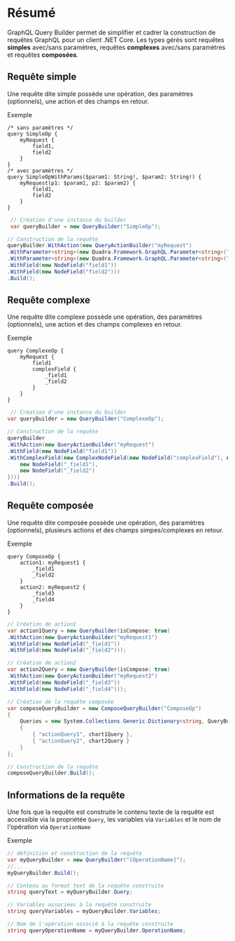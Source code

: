 # Résumé

GraphQL Query Builder permet de simplifier et cadrer la construction de requêtes GraphQL pour un client .NET Core. Les types gérés sont requêtes **simples** avec/sans paramètres, requêtes **complexes** avec/sans paramètres et requêtes **composées**.

## Requête simple

Une requête dite simple possède une opération, des paramètres (optionnels), une action et des champs en retour.

Exemple

```text
/* sans paramètres */
query SimpleOp {
    myRequest {
        field1,
        field2
    }
}
/* avec paramètres */
query SimpleOpWithParams($param1: String!, $param2: String!) {
    myRequest(p1: $param1, p2: $param2) {
        field1,
        field2
    }
}
```

```csharp
 // Création d'une instance du builder
 var queryBuilder = new QueryBuilder("SimpleOp");

// Construction de la requête
queryBuilder.WithAction(new QueryActionBuilder("myRequest")
.WithParameter<string>(new Quadra.Framework.GraphQL.Parameter<string>("p1", request.ClientId,"param1"))
.WithParameter<string>(new Quadra.Framework.GraphQL.Parameter<string>("p2", request.ClientId,"param2"))
.WithField(new NodeField("field1"))
.WithField(new NodeField("field2")))
.Build();
```

## Requête complexe

Une requête dite complexe possède une opération, des paramètres (optionnels), une action et des champs complexes en retour.

Exemple

```text
query ComplexeOp {
    myRequest {
        field1
        complexField {
            _field1
            _field2
        }
    }
}
```

```csharp
 // Création d'une instance du builder
var queryBuilder = new QueryBuilder("ComplexeOp");

// Construction de la requête
queryBuilder
.WithAction(new QueryActionBuilder("myRequest")
.WithField(new NodeField("field1"))
.WithComplexField(new ComplexNodeField(new NodeField("complexField"), new object[]{
    new NodeField("_field1"),
    new NodeField("_field2")
})))
.Build();
```

## Requête composée

Une requête dite composée possède une opération, des paramètres (optionnels), plusieurs actions et des champs simpes/complexes en retour.

Exemple

```text
query ComposeOp {
    action1: myRequest1 {
        _field1
        _field2
    }
    action2: myRequest2 {
        _field3
        _field4
    }
}
```

```csharp
// Création de action1
var action1Query = new QueryBuilder(isCompose: true)
.WithAction(new QueryActionBuilder("myRequest1")
.WithField(new NodeField("_field1"))
.WithField(new NodeField("_field2")));

// Création de action2
var action2Query = new QueryBuilder(isCompose: true)
.WithAction(new QueryActionBuilder("myRequest2")
.WithField(new NodeField("_field3"))
.WithField(new NodeField("_field4")));

// Création de la requête composée
var composeQueryBuilder = new ComposeQueryBuilder("ComposeOp")
{
    Queries = new System.Collections.Generic.Dictionary<string, QueryBuilder>()
    {
        { "actionQuery1", chart1Query },
        { "actionQuery2", chart2Query }
    }
};

// Construction de la requête
composeQueryBuilder.Build();
```

## Informations  de la requête

Une fois que la requête est construite le contenu texte de la requête est accessible via la propriétée `Query`, les variables via `Variables` et le nom de l'opération via `OperationName`

Exemple

```csharp
// définition et construction de la requête
var myQueryBuilder = new QueryBuilder("[OperationName]");
//...
myQueryBuilder.Build();

// Contenu au format text de la requête construite
string queryText = myQueryBuilder.Query;

// Variables associées à la requête construite
string queryVariables = myQueryBuilder.Variables;

// Nom de l'opération associé à la requête construite
string queryOperationName = myQueryBuilder.OperationName;
```